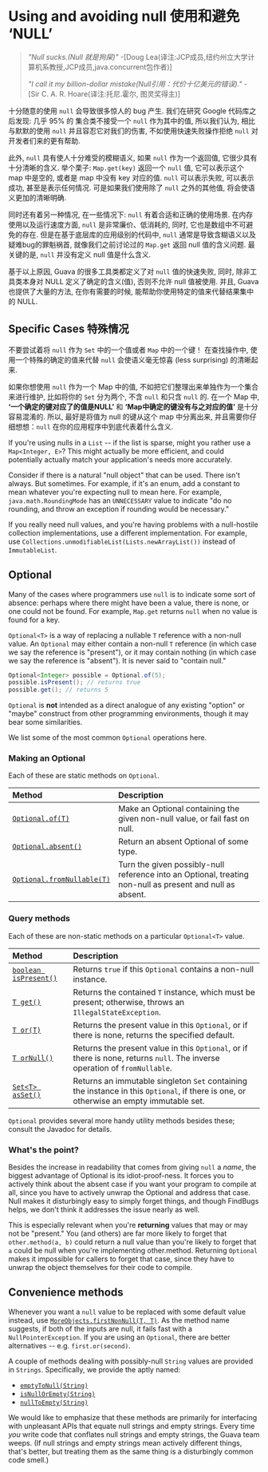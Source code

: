 # Using and avoiding null 使用和避免 ‘NULL’

> *"Null sucks.(Null 就是狗屎)"* -[Doug Lea(译注:JCP成员,纽约州立大学计算机系教授,JCP成员,java.concurrent包作者)]
>
> *"I call it my billion-dollar mistake(Null引用：代价十亿美元的错误)."* - [Sir C. A. R. Hoare(译注:托尼.霍尔, 图灵奖得主)]

十分随意的使用 `null` 会导致很多惊人的 bug 产生. 我们在研究 Google 代码库之后发现:
几乎 95% 的 集合类不接受一个 `null` 作为其中的值, 所以我们认为, 相比与默默的使用 `null` 
并且容忍它对我们的伤害, 不如使用快速失败操作拒绝 `null` 对开发者们来的更有帮助.

此外, `null` 具有使人十分难受的模糊语义, 如果 `null` 作为一个返回值, 它很少具有十分清晰的含义.
举个栗子: `Map.get(key)` 返回一个 `null` 值, 它可以表示这个 map 中是空的, 或者是 map 
中没有 key 对应的值. `null` 可以表示失败, 可以表示成功, 甚至是表示任何情况.
可是如果我们使用除了 `null` 之外的其他值, 将会使语义更加的清晰明确.

同时还有着另一种情况, 在一些情况下: `null` 有着合适和正确的使用场景.
在内存使用以及运行速度方面, `null` 是非常廉价、低消耗的, 同时, 它也是数组中不可避免的存在.
但是在基于底层库的应用级别的代码中, `null` 通常是导致含糊语义以及疑难bug的罪魁祸首,
就像我们之前讨论过的 `Map.get` 返回 null 值的含义问题. 最关键的是, `null` 并没有定义 null 值是什么含义.

基于以上原因, Guava 的很多工具类都定义了对 `null` 值的快速失败, 同时, 
除非工具类本身对 NULL 定义了确定的含义(值), 否则不允许 null 值被使用.
并且, Guava 也提供了大量的方法, 在你有需要的时候, 能帮助你使用特定的值来代替结果集中的 NULL.

## Specific Cases 特殊情况

不要尝试着将 `null` 作为 `Set` 中的一个值或者 `Map` 中的一个键！ 在查找操作中, 
使用一个特殊的确定的值来代替 `null` 会使语义毫无惊喜 (less surprising) 的清晰起来.

如果你想使用 `null` 作为一个 Map 中的值, 不如把它们整理出来单独作为一个集合来进行维护,
比如将你的 `Set` 分为两个, 不含 `null` 和只含 `null` 的. 在一个 Map 中, **‘一个确定的键对应了的值是NULL’** 和
 **‘Map中确定的键没有与之对应的值’** 是十分容易混淆的. 所以, 最好是将值为 null 的键从这个 map 中分离出来,
 并且需要你仔细想想：`null` 在你的应用程序中到底代表着什么含义.

If you're using nulls in a `List` -- if the list is sparse, might you rather use
a `Map<Integer, E>`? This might actually be more efficient, and could
potentially actually match your application's needs more accurately.

Consider if there is a natural "null object" that can be used. There isn't
always. But sometimes. For example, if it's an enum, add a constant to mean
whatever you're expecting null to mean here. For example,
`java.math.RoundingMode` has an `UNNECESSARY` value to indicate "do no rounding,
and throw an exception if rounding would be necessary."

If you really need null values, and you're having problems with a null-hostile
collection implementations, use a different implementation. For example, use
`Collections.unmodifiableList(Lists.newArrayList())` instead of `ImmutableList`.

## Optional

Many of the cases where programmers use `null` is to indicate some sort of
absence: perhaps where there might have been a value, there is none, or one
could not be found. For example, `Map.get` returns `null` when no value is found
for a key.

`Optional<T>` is a way of replacing a nullable `T` reference with a non-null
value. An `Optional` may either contain a non-null `T` reference (in which case
we say the reference is "present"), or it may contain nothing (in which case we
say the reference is "absent"). It is never said to "contain null."

```java
Optional<Integer> possible = Optional.of(5);
possible.isPresent(); // returns true
possible.get(); // returns 5
```

`Optional` is **not** intended as a direct analogue of any existing "option" or
"maybe" construct from other programming environments, though it may bear some
similarities.

We list some of the most common `Optional` operations here.

### Making an Optional

Each of these are static methods on `Optional`.

Method                       | Description
:--------------------------- | :----------
[`Optional.of(T)`]           | Make an Optional containing the given non-null value, or fail fast on null.
[`Optional.absent()`]        | Return an absent Optional of some type.
[`Optional.fromNullable(T)`] | Turn the given possibly-null reference into an Optional, treating non-null as present and null as absent.

### Query methods

Each of these are non-static methods on a particular `Optional<T>` value.

Method                  | Description
:---------------------- | :----------
[`boolean isPresent()`] | Returns `true` if this `Optional` contains a non-null instance.
[`T get()`]             | Returns the contained `T` instance, which must be present; otherwise, throws an `IllegalStateException`.
[`T or(T)`]             | Returns the present value in this `Optional`, or if there is none, returns the specified default.
[`T orNull()`]          | Returns the present value in this `Optional`, or if there is none, returns `null`. The inverse operation of `fromNullable`.
[`Set<T> asSet()`]      | Returns an immutable singleton `Set` containing the instance in this `Optional`, if there is one, or otherwise an empty immutable set.

`Optional` provides several more handy utility methods besides these; consult
the Javadoc for details.

### What's the point?

Besides the increase in readability that comes from giving `null` a _name_, the
biggest advantage of Optional is its idiot-proof-ness. It forces you to actively
think about the absent case if you want your program to compile at all, since
you have to actively unwrap the Optional and address that case. Null makes it
disturbingly easy to simply forget things, and though FindBugs helps, we don't
think it addresses the issue nearly as well.

This is especially relevant when you're **returning** values that may or may not
be "present." You (and others) are far more likely to forget that
`other.method(a, b)` could return a null value than you're likely to forget that
`a` could be null when you're implementing other.method. Returning `Optional`
makes it impossible for callers to forget that case, since they have to unwrap
the object themselves for their code to compile.

## Convenience methods

Whenever you want a `null` value to be replaced with some default value instead,
use [`MoreObjects.firstNonNull(T, T)`]. As the method name suggests, if both of
the inputs are null, it fails fast with a `NullPointerException`. If you are
using an `Optional`, there are better alternatives -- e.g. `first.or(second)`.

A couple of methods dealing with possibly-null `String` values are provided in
`Strings`. Specifically, we provide the aptly named:

*   [`emptyToNull(String)`]
*   [`isNullOrEmpty(String)`]
*   [`nullToEmpty(String)`]

We would like to emphasize that these methods are primarily for interfacing with
unpleasant APIs that equate null strings and empty strings. Every time _you_
write code that conflates null strings and empty strings, the Guava team weeps.
(If null strings and empty strings mean actively different things, that's
better, but treating them as the same thing is a disturbingly common code
smell.)

[Doug Lea]: http://en.wikipedia.org/wiki/Doug_Lea
[Sir C. A. R. Hoare]: http://en.wikipedia.org/wiki/C._A._R._Hoare
[`Optional.of(T)`]: http://google.github.io/guava/releases/snapshot/api/docs/com/google/common/base/Optional.html#of-T-
[`Optional.absent()`]: http://google.github.io/guava/releases/snapshot/api/docs/com/google/common/base/Optional.html#absent--
[`Optional.fromNullable(T)`]: http://google.github.io/guava/releases/snapshot/api/docs/com/google/common/base/Optional.html#fromNullable-T-
[`boolean isPresent()`]: http://google.github.io/guava/releases/snapshot/api/docs/com/google/common/base/Optional.html#isPresent--
[`T get()`]: http://google.github.io/guava/releases/snapshot/api/docs/com/google/common/base/Optional.html#get--
[`T or(T)`]: http://google.github.io/guava/releases/snapshot/api/docs/com/google/common/base/Optional.html#or-T-
[`T orNull()`]: http://google.github.io/guava/releases/snapshot/api/docs/com/google/common/base/Optional.html#orNull--
[`Set<T> asSet()`]: http://google.github.io/guava/releases/snapshot/api/docs/com/google/common/base/Optional.html#asSet--
[`MoreObjects.firstNonNull(T, T)`]: http://google.github.io/guava/releases/snapshot/api/docs/com/google/common/base/MoreObjects.html#firstNonNull-T-T-
[`emptyToNull(String)`]: http://google.github.io/guava/releases/snapshot/api/docs/com/google/common/base/Strings.html#emptyToNull-java.lang.String-
[`isNullOrEmpty(String)`]: http://google.github.io/guava/releases/snapshot/api/docs/com/google/common/base/Strings.html#isNullOrEmpty-java.lang.String-
[`nullToEmpty(String)`]: http://google.github.io/guava/releases/snapshot/api/docs/com/google/common/base/Strings.html#nullToEmpty-java.lang.String-
